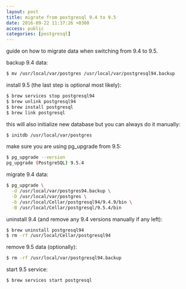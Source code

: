 ```yaml
---
layout: post
title: migrate from postgresql 9.4 to 9.5
date: 2016-09-22 11:37:26 +0300
access: public
categories: [postgresql]
---
```


guide on how to migrate data when switching from 9.4 to 9.5.

<!-- more -->

backup 9.4 data:

```sh
$ mv /usr/local/var/postgres /usr/local/var/postgresql94.backup
```

install 9.5 (the last step is optional most likely):

```sh
$ brew services stop postgresql94
$ brew unlink postgresql94
$ brew install postgresql
$ brew link postgresql
```

this will also initialize new database but you can always do it manually:

```sh
$ initdb /usr/local/var/postgres
```

make sure you are using pg_upgrade from 9.5:

```sh
$ pg_upgrade --version
pg_upgrade (PostgreSQL) 9.5.4
```

migrate 9.4 data:

```sh
$ pg_upgrade \
  -d /usr/local/var/postgres94.backup \
  -D /usr/local/var/postgres \
  -b /usr/local/Cellar/postgresql94/9.4.9/bin \
  -B /usr/local/Cellar/postgresql/9.5.4/bin
```

uninstall 9.4 (and remove any 9.4 versions manually if any left):

```sh
$ brew uninstall postgresql94
$ rm -rf /usr/local/Cellar/postgresql94
```

remove 9.5 data (optionally):

```sh
$ rm -rf /usr/local/var/postgresql94.backup
```

start 9.5 service:

```sh
$ brew services start postgresql
```

